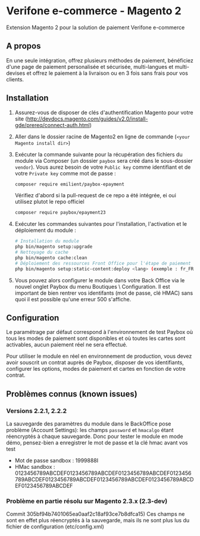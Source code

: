 # Verifone e-commerce - Magento 2

Extension Magento 2 pour la solution de paiement Verifone e-commerce

## A propos

En une seule intégration, offrez plusieurs méthodes de paiement, bénéficiez d'une page de paiement personalisée et sécurisée, multi-langues et multi-devises et offrez le paiement à la livraison ou en 3 fois sans frais pour vos clients.

## Installation

1. Assurez-vous de disposer de clés d'authentification Magento pour votre site (http://devdocs.magento.com/guides/v2.0/install-gde/prereq/connect-auth.html)

2. Aller dans le dossier racine de Magento2 en ligne de commande (`<your Magento install dir>`)

3. Exécuter la commande suivante pour la récupération des fichiers du module via Composer (un dossier `paybox` sera créé dans le sous-dossier `vendor`). Vous aurez besoin de votre `Public key` comme identifiant et de votre `Private key` comme mot de passe :

    ```sh
	composer require emilient/paybox-epayment
    ```
    Vérifiez d'abord si la pull-request de ce repo a été intégrée, ei oui utilisez plutot le repo officiel
    ```sh
	composer require paybox/epayment23
    ```

4. Exécuter les commandes suivantes pour l'installation, l'activation et le déploiement du module :

    ```sh
    # Installation du module
    php bin/magento setup:upgrade
    # Nettoyage du cache
    php bin/magento cache:clean
    # Déploiement des ressources Front Office pour l'étape de paiement du tunnel de commande pour chaque langue du site (l'option <lang> est une liste séparée par des espaces de codes langue au format ISO-636, la liste est disponible en lançant la commande php bin/magento info:language:list)
    php bin/magento setup:static-content:deploy <lang> (exemple : fr_FR)
    ```

5. Vous pouvez alors configurer le module dans votre Back Office via le nouvel onglet Paybox du menu Boutiques \ Configuration. Il est important de bien rentrer vos identifants (mot de passe, clé HMAC) sans quoi il est possible qu'une erreur 500 s'affiche.

## Configuration

Le paramétrage par défaut correspond à l'environnement de test Paybox où tous les modes de paiement sont disponibles et où toutes les cartes sont activables, aucun paiement réel ne sera effectué.

Pour utiliser le module en réel en environnement de production, vous devez avoir souscrit un contrat auprès de Paybox, disposer de vos identifiants, configurer les options, modes de paiement et cartes en fonction de votre contrat.

## Problèmes connus (known issues) 

### Versions 2.2.1, 2.2.2
La sauvegarde des paramètres du module dans le BackOffice pose problème (Account Settings): les champs `password` et `hmacalgo` étant réencryptés à chaque sauvegarde.
Donc pour tester le module en mode démo, pensez-bien a enregistrer le mot de passe et la clé hmac avant vos test
 * Mot de passe sandbox : 1999888I
 * HMac sandbox : 0123456789ABCDEF0123456789ABCDEF0123456789ABCDEF0123456789ABCDEF0123456789ABCDEF0123456789ABCDEF0123456789ABCDEF0123456789ABCDEF


### Problème en partie résolu sur Magento 2.3.x (2.3-dev)
Commit 305bf94b7401065ea0aaf2c18af93ce7b8dfca15)
Ces champs ne sont en effet plus réencryptés à la sauvegarde, mais ils ne sont plus lus du fichier de configuration (etc/config.xml)
